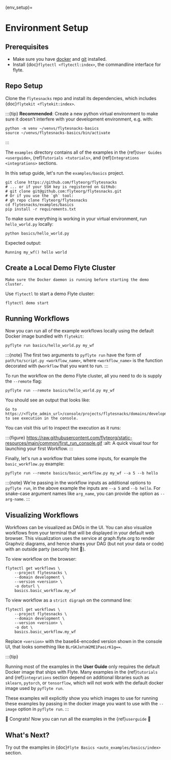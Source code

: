 (env_setup)=

# Environment Setup

## Prerequisites

- Make sure you have [docker](https://docs.docker.com/get-docker/) and [git](https://git-scm.com/) installed.
- Install {doc}`flytectl <flytectl:index>`, the commandline interface for flyte.

## Repo Setup

Clone the `flytesnacks` repo and install its dependencies, which includes
{doc}`flytekit <flytekit:index>`.

:::{tip}
**Recommended**: Create a new python virtual environment to make sure it doesn't interfere with your
development environment, e.g. with:

```{prompt} bash
python -m venv ~/venvs/flytesnacks-basics
source ~/venvs/flytesnacks-basics/bin/activate
```
:::

The `examples` directory contains all of the examples in the
{ref}`User Guides <userguide>`, {ref}`Tutorials <tutorials>`, and
{ref}`Integrations <integrations>` sections.

In this setup guide, let's run the `examples/basics` project.

```{prompt} bash
git clone https://github.com/flyteorg/flytesnacks
# ... or if your SSH key is registered on GitHub:
# git clone git@github.com:flyteorg/flytesnacks.git
# Or if you use the `gh` tool:
# gh repo clone flyteorg/flytesnacks
cd flytesnacks/examples/basics
pip install -r requirements.txt
```

To make sure everything is working in your virtual environment, run `hello_world.py` locally:

```{prompt} bash
python basics/hello_world.py
```

Expected output:

```{prompt}
Running my_wf() hello world
```

## Create a Local Demo Flyte Cluster

```{important}
Make sure the Docker daemon is running before starting the demo cluster.
```

Use `flytectl` to start a demo Flyte cluster:

```{prompt} bash
flytectl demo start
```

## Running Workflows

Now you can run all of the example workflows locally using the default Docker image bundled with `flytekit`:

```{prompt} bash
pyflyte run basics/hello_world.py my_wf
```

:::{note}
The first two arguments to `pyflyte run` have the form of 
`path/to/script.py <workflow_name>`, where `<workflow_name>` is the function 
decorated with `@workflow` that you want to run.
:::

To run the workflow on the demo Flyte cluster, all you need to do is supply the `--remote` flag:

```{prompt} bash
pyflyte run --remote basics/hello_world.py my_wf
```

You should see an output that looks like:

```{prompt}
Go to https://<flyte_admin_url>/console/projects/flytesnacks/domains/development/executions/<execution_name> to see execution in the console.
```

You can visit this url to inspect the execution as it runs:

:::{figure} https://raw.githubusercontent.com/flyteorg/static-resources/main/common/first_run_console.gif
:alt: A quick visual tour for launching your first Workflow.
:::

Finally, let's run a workflow that takes some inputs, for example the `basic_workflow.py` example:

```{prompt} bash
pyflyte run --remote basics/basic_workflow.py my_wf --a 5 --b hello
```

:::{note}
We're passing in the workflow inputs as additional options to `pyflyte run`, in the above example the
inputs are `--a 5` and `--b hello`. For snake-case argument names like `arg_name`, you can provide the
option as `--arg-name`.
:::

## Visualizing Workflows

Workflows can be visualized as DAGs in the UI. You can also visualize workflows
from your terminal that will be displayed in your default web browser. This
visualization uses the service at graph.flyte.org to render Graphviz diagrams,
and hence shares your DAG (but not your data or code) with an outside party 
(security hint 🔐).

To view workflow on the browser:

```{prompt} bash $
flytectl get workflows \
    --project flytesnacks \
    --domain development \
    --version <version> \
    -o doturl \
    basics.basic_workflow.my_wf
```

To view workflow as a `strict digraph` on the command line:

```{prompt} bash $
flytectl get workflows \
    --project flytesnacks \
    --domain development \
    --version <version> \
    -o dot \
    basics.basic_workflow.my_wf
```

Replace `<version>` with the base64-encoded version shown in the console UI,
that looks something like `BLrGKJaYsW2ME1PaoirK1g==`.

:::{tip}

Running most of the examples in the **User Guide** only requires the default
Docker image that ships with Flyte. Many examples in the {ref}`tutorials` and
{ref}`integrations` section depend on additional libraries such as `sklearn`,
`pytorch`, or `tensorflow`, which will not work with the default docker image 
used by `pyflyte run`.

These examples will explicitly show you which images to use for running these
examples by passing in the docker image you want to use with the `--image`
option in `pyflyte run`.
:::

🎉 Congrats! Now you can run all the examples in the {ref}`userguide` 🎉

## What's Next?

Try out the examples in {doc}`Flyte Basics <auto_examples/basics/index>` section.
